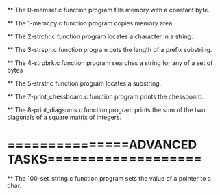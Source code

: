 ** The 0-memset.c function program fills memory with a constant byte.

** The 1-memcpy.c function program copies memory area.

** The 2-strchr.c function program locates a character in a string.

** The 3-strspn.c function program gets the length of a prefix substring.

** The 4-strpbrk.c function program searches a string for any of a set of bytes

** The 5-strstr.c function program  locates a substring.

** The 7-print_chessboard.c function program prints the chessboard.

** The 8-print_diagsums.c function program prints the sum of the two diagonals of a square matrix of integers.

===============ADVANCED TASKS===================
================================================

** The 100-set_string.c function program sets the value of a pointer to a char.

